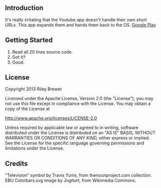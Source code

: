 Introduction
------------
It's really irritating that the Youtube app doesn't handle their own 
short URLs. This app expands them and hands them back to the OS.
[Google Play](https://play.google.com/store/apps/details?id=com.rileybrewer.yturlfix)

Getting Started
---------------
1. Read all 20 lines source code.
2. Got it?
3. Good.

License
-------
Copyright 2013 Riley Brewer

Licensed under the Apache License, Version 2.0 (the "License");
you may not use this file except in compliance with the License.
You may obtain a copy of the License at

   http://www.apache.org/licenses/LICENSE-2.0

Unless required by applicable law or agreed to in writing, software
distributed under the License is distributed on an "AS IS" BASIS,
WITHOUT WARRANTIES OR CONDITIONS OF ANY KIND, either express or implied.
See the License for the specific language governing permissions and
limitations under the License.

Credits
-------
"Television" symbol by Travis Yunis, from thenounproject.com collection.
EBU Colorbars.svg image by Joghurt, from Wikimedia Commons.
